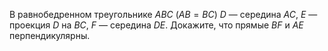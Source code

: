 В равнобедренном треугольнике $ABC$ ($AB=BC$) $D$ — середина $AC$, $E$ — проекция $D$ на $BC$, $F$ — середина $DE$. Докажите, что прямые $BF$ и $AE$ перпендикулярны.